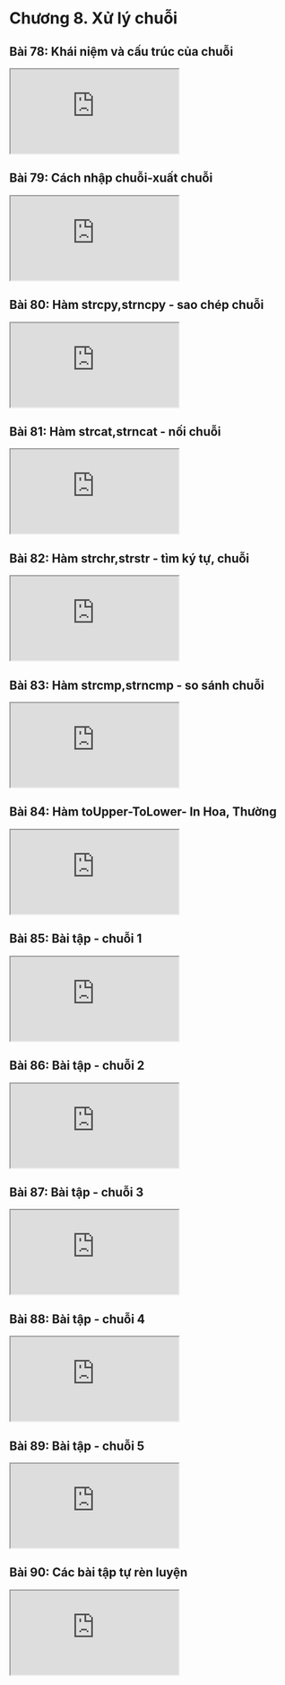 # Chương 8. Xử lý chuỗi

## Bài 78: Khái niệm và cấu trúc của chuỗi

<div class="videoZen">
  <iframe src="https://drive.google.com/file/d/1XfUpuhlZdUSu_XDusgUNZSZUaTRmrBAC/preview" allow="autoplay"></iframe>
</div>

## Bài 79: Cách nhập chuỗi-xuất chuỗi

<div class="videoZen">
  <iframe src="https://drive.google.com/file/d/1WuTYpMHXzIRiy829MsjUJ8pZ50pQS2f8/preview" allow="autoplay"></iframe>
</div>

## Bài 80: Hàm strcpy,strncpy - sao chép chuỗi

<div class="videoZen">
  <iframe src="https://drive.google.com/file/d/1jbvDbefiAe5x-E9JgcgoWyd9WaEhYzWy/preview" allow="autoplay"></iframe>
</div>

## Bài 81: Hàm strcat,strncat - nối chuỗi

<div class="videoZen">
  <iframe src="https://drive.google.com/file/d/1rssLD0I8ejVHSGKIcSw0trPxSFbgfcQu/preview" allow="autoplay"></iframe>
</div>

## Bài 82: Hàm strchr,strstr - tìm ký tự, chuỗi

<div class="videoZen">
  <iframe src="https://drive.google.com/file/d/16gEoqDaZ-pUuxJHsrrxb_0HWMHuSywbM/preview" allow="autoplay"></iframe>
</div>

## Bài 83: Hàm strcmp,strncmp - so sánh chuỗi

<div class="videoZen">
  <iframe src="https://drive.google.com/file/d/1eRS-mczihpprWRT8Em9sFJhtR111rXX8/preview" allow="autoplay"></iframe>
</div>

## Bài 84: Hàm toUpper-ToLower- In Hoa, Thường

<div class="videoZen">
  <iframe src="https://drive.google.com/file/d/1GEyVHfWuYzb6UyV_Pl6pTJWdjZoy6T65/preview" allow="autoplay"></iframe>
</div>

## Bài 85: Bài tập - chuỗi 1

<div class="videoZen">
  <iframe src="https://drive.google.com/file/d/1n-DAleXplDg3aOFWhNv5LMjMhTzVcqYE/preview" allow="autoplay"></iframe>
</div>

## Bài 86: Bài tập - chuỗi 2

<div class="videoZen">
  <iframe src="https://drive.google.com/file/d/1hBAw6Hx9Oy0roU7sD6fMq3wKaWecDLsD/preview" allow="autoplay"></iframe>
</div>

## Bài 87: Bài tập - chuỗi 3

<div class="videoZen">
  <iframe src="https://drive.google.com/file/d/1DfpiGzya09OI-lNTsWKkBuZzYjTUPF21/preview" allow="autoplay"></iframe>
</div>

## Bài 88: Bài tập - chuỗi 4

<div class="videoZen">
  <iframe src="https://drive.google.com/file/d/1XlngCsR0wfps_mrEkOFp7ZEBTmdnwId5/preview" allow="autoplay"></iframe>
</div>

## Bài 89: Bài tập - chuỗi 5

<div class="videoZen">
  <iframe src="https://drive.google.com/file/d/1LcBVTK3n9oczxE0rKBTq8gifsESvYe-e/preview" allow="autoplay"></iframe>
</div>

## Bài 90: Các bài tập tự rèn luyện

<div class="videoZen">
  <iframe src="https://drive.google.com/file/d/1jqCT1jf-ecxHUw7qlkfwaLmOc-1TmVn-/preview" allow="autoplay"></iframe>
</div>
